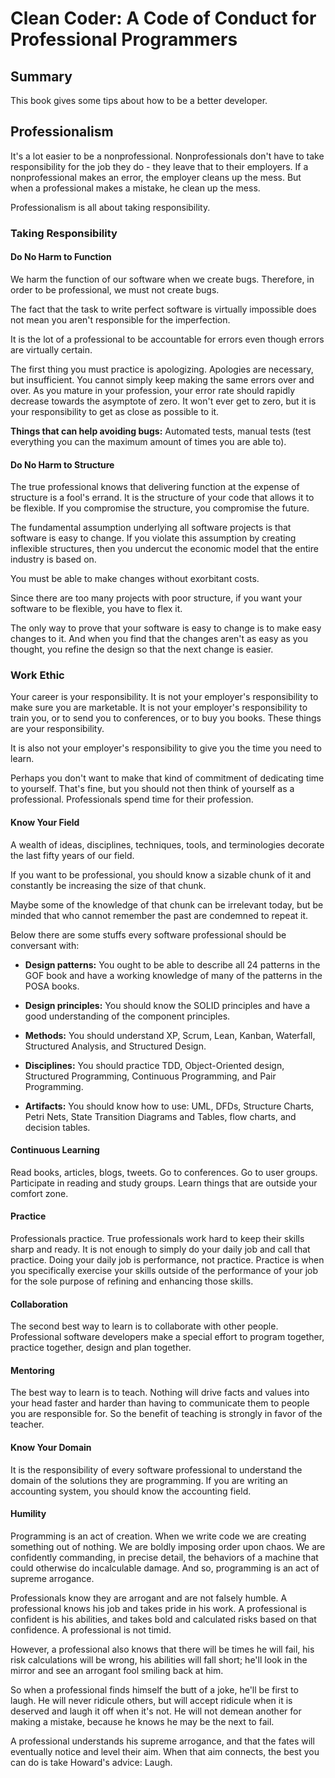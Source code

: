 # Clean Coder: A Code of Conduct for Professional Programmers

## Summary

This book gives some tips about how to be a better developer.

## Professionalism

It's a lot easier to be a nonprofessional. Nonprofessionals don't have to take responsibility for the job they do - they leave that to their employers. If a nonprofessional makes an error, the employer cleans up the mess. But when a professional makes a mistake, he clean up the mess.

Professionalism is all about taking responsibility.

### Taking Responsibility

#### Do No Harm to Function

We harm the function of our software when we create bugs. Therefore, in order to be professional, we must not create bugs.

The fact that the task to write perfect software is virtually impossible does not mean you aren't responsible for the imperfection.

It is the lot of a professional to be accountable for errors even though errors are virtually certain.

The first thing you must practice is apologizing. Apologies are necessary, but insufficient. You cannot simply keep making the same errors over and over. As you mature in your profession, your error rate should rapidly decrease towards the asymptote of zero. It won't ever get to zero, but it is your responsibility to get as close as possible to it.

**Things that can help avoiding bugs:** Automated tests, manual tests (test everything you can the maximum amount of times you are able to).

#### Do No Harm to Structure

The true professional knows that delivering function at the expense of structure is a fool's errand. It is the structure of your code that allows it to be flexible. If you compromise the structure, you compromise the future.

The fundamental assumption underlying all software projects is that software is easy to change. If you violate this assumption by creating inflexible structures, then you undercut the economic model that the entire industry is based on.

You must be able to make changes without exorbitant costs.

Since there are too many projects with poor structure, if you want your software to be flexible, you have to flex it.

The only way to prove that your software is easy to change is to make easy changes to it. And when you find that the changes aren't as easy as you thought, you refine the design so that the next change is easier.

### Work Ethic

Your career is your responsibility. It is not your employer's responsibility to make sure you are marketable. It is not your employer's responsibility to train you, or to send you to conferences, or to buy you books. These things are your responsibility.

It is also not your employer's responsibility to give you the time you need to learn.

Perhaps you don't want to make that kind of commitment of dedicating time to yourself. That's fine, but you should not then think of yourself as a professional. Professionals spend time for their profession.

#### Know Your Field

A wealth of ideas, disciplines, techniques, tools, and terminologies decorate the last fifty years of our field.

If you want to be professional, you should know a sizable chunk of it and constantly be increasing the size of that chunk.

Maybe some of the knowledge of that chunk can be irrelevant today, but be minded that who cannot remember the past are condemned to repeat it.

Below there are some stuffs every software professional should be conversant with:

- **Design patterns:** You ought to be able to describe all 24 patterns in the GOF book and have a working knowledge of many of the patterns in the POSA books.

- **Design principles:** You should know the SOLID principles and have a good understanding of the component principles.

- **Methods:** You should understand XP, Scrum, Lean, Kanban, Waterfall, Structured Analysis, and Structured Design.

- **Disciplines:** You should practice TDD, Object-Oriented design, Structured Programming, Continuous Programming, and Pair Programming.

- **Artifacts:** You should know how to use: UML, DFDs, Structure Charts, Petri Nets, State Transition Diagrams and Tables, flow charts, and decision tables.

#### Continuous Learning

Read books, articles, blogs, tweets. Go to conferences. Go to user groups. Participate in reading and study groups. Learn things that are outside your comfort zone.

#### Practice

Professionals practice. True professionals work hard to keep their skills sharp and ready. It is not enough to simply do your daily job and call that practice. Doing your daily job is performance, not practice. Practice is when you specifically exercise your skills outside of the performance of your job for the sole purpose of refining and enhancing those skills.

#### Collaboration

The second best way to learn is to collaborate with other people. Professional software developers make a special effort to program together, practice together, design and plan together.

#### Mentoring

The best way to learn is to teach. Nothing will drive facts and values into your head faster and harder than having to communicate them to people you are responsible for. So the benefit of teaching is strongly in favor of the teacher.

#### Know Your Domain

It is the responsibility of every software professional to understand the domain of the solutions they are programming. If you are writing an accounting system, you should know the accounting field.

#### Humility

Programming is an act of creation. When we write code we are creating something out of nothing. We are boldly imposing order upon chaos. We are confidently commanding, in precise detail, the behaviors of a machine that could otherwise do incalculable damage. And so, programming is an act of supreme arrogance.

Professionals know they are arrogant and are not falsely humble. A professional knows his job and takes pride in his work. A professional is confident is his abilities, and takes bold and calculated risks based on that confidence. A professional is not timid.

However, a professional also knows that there will be times he will fail, his risk calculations will be wrong, his abilities will fall short; he'll look in the mirror and see an arrogant fool smiling back at him.

So when a professional finds himself the butt of a joke, he'll be first to laugh. He will never ridicule others, but will accept ridicule when it is deserved and laugh it off when it's not. He will not demean another for making a mistake, because he knows he may be the next to fail.

A professional understands his supreme arrogance, and that the fates will eventually notice and level their aim. When that aim connects, the best you can do is take Howard's advice: Laugh.


<!--- Loc (Current: 8355, End: 11139) --->